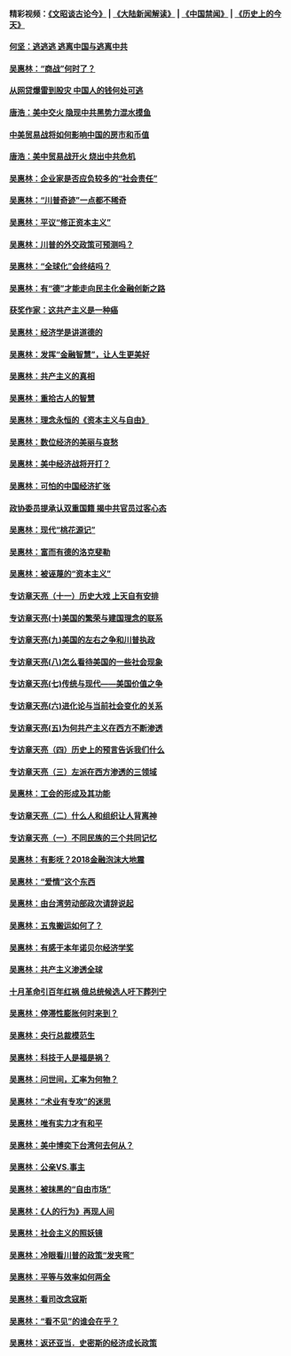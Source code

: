 #### 精彩视频：[《文昭谈古论今》](https://github.com/gfw-breaker/wenzhao/blob/master/README.md?t=11250331) | [《大陆新闻解读》](https://github.com/gfw-breaker/ntdtv-comedy/blob/master/README.md?t=11250331) | [《中国禁闻》](https://github.com/gfw-breaker/ntdtv-news/blob/master/README.md?t=11250331) | [《历史上的今天》](https://github.com/gfw-breaker/today-in-history/blob/master/README.md?t=11250331) 

#### [何坚：逃逃逃 逃离中国与逃离中共](../pages/nsc423/n10592891.md?t=11250331) 

#### [吴惠林：“商战”何时了？](../pages/nsc423/n10573558.md?t=11250331) 

#### [从网贷爆雷到股灾 中国人的钱何处可逃](../pages/nsc423/n10572800.md?t=11250331) 

#### [唐浩：美中交火 隐现中共黑势力混水摸鱼](../pages/nsc423/n10544040.md?t=11250331) 

#### [中美贸易战将如何影响中国的房市和币值](../pages/nsc423/n10543697.md?t=11250331) 

#### [唐浩：美中贸易战开火 烧出中共危机](../pages/nsc423/n10540126.md?t=11250331) 

#### [吴惠林：企业家是否应负较多的“社会责任”](../pages/nsc423/n10535022.md?t=11250331) 

#### [吴惠林：“川普奇迹”一点都不稀奇](../pages/nsc423/n10512808.md?t=11250331) 

#### [吴惠林：平议“修正资本主义”](../pages/nsc423/n10495724.md?t=11250331) 

#### [吴惠林：川普的外交政策可预测吗？](../pages/nsc423/n10462387.md?t=11250331) 

#### [吴惠林：“全球化”会终结吗？](../pages/nsc423/n10452838.md?t=11250331) 

#### [吴惠林：有“德”才能走向民主化金融创新之路](../pages/nsc423/n10432292.md?t=11250331) 

#### [获奖作家：这共产主义是一种癌](../pages/nsc423/n10431541.md?t=11250331) 

#### [吴惠林：经济学是讲道德的](../pages/nsc423/n10398014.md?t=11250331) 

#### [吴惠林：发挥“金融智慧”，让人生更美好](../pages/nsc423/n10375019.md?t=11250331) 

#### [吴惠林：共产主义的真相](../pages/nsc423/n10351394.md?t=11250331) 

#### [吴惠林：重拾古人的智慧](../pages/nsc423/n10337691.md?t=11250331) 

#### [吴惠林：理念永恒的《资本主义与自由》](../pages/nsc423/n10316274.md?t=11250331) 

#### [吴惠林：数位经济的美丽与哀愁](../pages/nsc423/n10292946.md?t=11250331) 

#### [吴惠林：美中经济战将开打？](../pages/nsc423/n10258825.md?t=11250331) 

#### [吴惠林：可怕的中国经济扩张](../pages/nsc423/n10219147.md?t=11250331) 

#### [政协委员提承认双重国籍 揭中共官员过客心态](../pages/nsc423/n10208809.md?t=11250331) 

#### [吴惠林：现代“桃花源记”](../pages/nsc423/n10185234.md?t=11250331) 

#### [吴惠林：富而有德的洛克斐勒](../pages/nsc423/n10142264.md?t=11250331) 

#### [吴惠林：被诬蔑的“资本主义”](../pages/nsc423/n10124816.md?t=11250331) 

#### [专访章天亮（十一）历史大戏 上天自有安排](../pages/nsc423/n10094905.md?t=11250331) 

#### [专访章天亮(十)美国的繁荣与建国理念的联系](../pages/nsc423/n10094899.md?t=11250331) 

#### [专访章天亮(九)美国的左右之争和川普执政](../pages/nsc423/n10094889.md?t=11250331) 

#### [专访章天亮(八)怎么看待美国的一些社会现象](../pages/nsc423/n10094857.md?t=11250331) 

#### [专访章天亮(七)传统与现代——美国价值之争](../pages/nsc423/n10093140.md?t=11250331) 

#### [专访章天亮(六)进化论与当前社会变化的关系](../pages/nsc423/n10092036.md?t=11250331) 

#### [专访章天亮(五)为何共产主义在西方不断渗透](../pages/nsc423/n10083620.md?t=11250331) 

#### [专访章天亮（四）历史上的预言告诉我们什么](../pages/nsc423/n10083606.md?t=11250331) 

#### [专访章天亮（三）左派在西方渗透的三领域](../pages/nsc423/n10081115.md?t=11250331) 

#### [吴惠林：工会的形成及其功能](../pages/nsc423/n10080633.md?t=11250331) 

#### [专访章天亮（二）什么人和组织让人背离神](../pages/nsc423/n10076637.md?t=11250331) 

#### [专访章天亮（一）不同民族的三个共同记忆](../pages/nsc423/n10074188.md?t=11250331) 

#### [吴惠林：有影呒？2018金融泡沫大地震](../pages/nsc423/n10040534.md?t=11250331) 

#### [吴惠林：“爱情”这个东西](../pages/nsc423/n10019423.md?t=11250331) 

#### [吴惠林：由台湾劳动部政次请辞说起](../pages/nsc423/n9979679.md?t=11250331) 

#### [吴惠林：五鬼搬运如何了？](../pages/nsc423/n9925338.md?t=11250331) 

#### [吴惠林：有感于本年诺贝尔经济学奖](../pages/nsc423/n9871883.md?t=11250331) 

#### [吴惠林：共产主义渗透全球](../pages/nsc423/n9812748.md?t=11250331) 

#### [十月革命引百年红祸 俄总统候选人吁下葬列宁](../pages/nsc423/n9810182.md?t=11250331) 

#### [吴惠林：停滞性膨胀何时来到？](../pages/nsc423/n9764136.md?t=11250331) 

#### [吴惠林：央行总裁模范生](../pages/nsc423/n9728134.md?t=11250331) 

#### [吴惠林：科技于人是福是祸？](../pages/nsc423/n9672982.md?t=11250331) 

#### [吴惠林：问世间，汇率为何物？](../pages/nsc423/n9621788.md?t=11250331) 

#### [吴惠林：“术业有专攻”的迷思](../pages/nsc423/n9580363.md?t=11250331) 

#### [吴惠林：唯有实力才有和平](../pages/nsc423/n9529599.md?t=11250331) 

#### [吴惠林：美中博奕下台湾何去何从？](../pages/nsc423/n9483598.md?t=11250331) 

#### [吴惠林：公亲VS.事主](../pages/nsc423/n9425637.md?t=11250331) 

#### [吴惠林：被抹黑的“自由市场”](../pages/nsc423/n9351545.md?t=11250331) 

#### [吴惠林：《人的行为》再现人间](../pages/nsc423/n9296339.md?t=11250331) 

#### [吴惠林：社会主义的照妖镜](../pages/nsc423/n9243460.md?t=11250331) 

#### [吴惠林：冷眼看川普的政策“发夹弯”](../pages/nsc423/n9120684.md?t=11250331) 

#### [吴惠林：平等与效率如何两全](../pages/nsc423/n9075430.md?t=11250331) 

#### [吴惠林：看司改念寇斯](../pages/nsc423/n9024915.md?t=11250331) 

#### [吴惠林：“看不见”的谁会在乎？](../pages/nsc423/n8977488.md?t=11250331) 

#### [吴惠林：返还亚当．史密斯的经济成长政策](../pages/nsc423/n8931896.md?t=11250331) 

